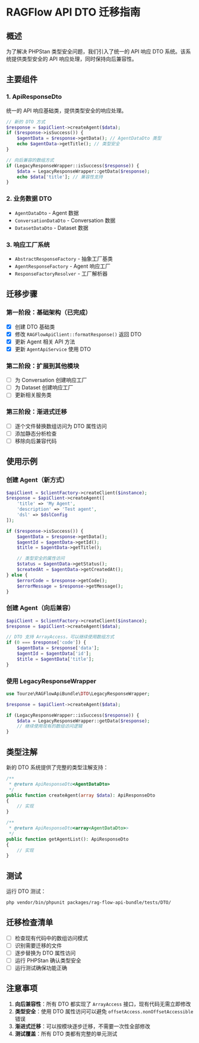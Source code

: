 # RAGFlow API DTO 迁移指南

## 概述

为了解决 PHPStan 类型安全问题，我们引入了统一的 API 响应 DTO 系统。该系统提供类型安全的 API 响应处理，同时保持向后兼容性。

## 主要组件

### 1. ApiResponseDto<T>
统一的 API 响应基础类，提供类型安全的响应处理。

```php
// 新的 DTO 方式
$response = $apiClient->createAgent($data);
if ($response->isSuccess()) {
    $agentData = $response->getData(); // AgentDataDto 类型
    echo $agentData->getTitle(); // 类型安全
}

// 向后兼容的数组方式
if (LegacyResponseWrapper::isSuccess($response)) {
    $data = LegacyResponseWrapper::getData($response);
    echo $data['title']; // 兼容性支持
}
```

### 2. 业务数据 DTO
- `AgentDataDto` - Agent 数据
- `ConversationDataDto` - Conversation 数据
- `DatasetDataDto` - Dataset 数据

### 3. 响应工厂系统
- `AbstractResponseFactory` - 抽象工厂基类
- `AgentResponseFactory` - Agent 响应工厂
- `ResponseFactoryResolver` - 工厂解析器

## 迁移步骤

### 第一阶段：基础架构（已完成）
- [x] 创建 DTO 基础类
- [x] 修改 `RAGFlowApiClient::formatResponse()` 返回 DTO
- [x] 更新 Agent 相关 API 方法
- [x] 更新 `AgentApiService` 使用 DTO

### 第二阶段：扩展到其他模块
- [ ] 为 Conversation 创建响应工厂
- [ ] 为 Dataset 创建响应工厂
- [ ] 更新相关服务类

### 第三阶段：渐进式迁移
- [ ] 逐个文件替换数组访问为 DTO 属性访问
- [ ] 添加静态分析检查
- [ ] 移除向后兼容代码

## 使用示例

### 创建 Agent（新方式）
```php
$apiClient = $clientFactory->createClient($instance);
$response = $apiClient->createAgent([
    'title' => 'My Agent',
    'description' => 'Test agent',
    'dsl' => $dslConfig
]);

if ($response->isSuccess()) {
    $agentData = $response->getData();
    $agentId = $agentData->getId();
    $title = $agentData->getTitle();

    // 类型安全的属性访问
    $status = $agentData->getStatus();
    $createdAt = $agentData->getCreatedAt();
} else {
    $errorCode = $response->getCode();
    $errorMessage = $response->getMessage();
}
```

### 创建 Agent（向后兼容）
```php
$apiClient = $clientFactory->createClient($instance);
$response = $apiClient->createAgent($data);

// DTO 支持 ArrayAccess，可以继续使用数组方式
if (0 === $response['code']) {
    $agentData = $response['data'];
    $agentId = $agentData['id'];
    $title = $agentData['title'];
}
```

### 使用 LegacyResponseWrapper
```php
use Tourze\RAGFlowApiBundle\DTO\LegacyResponseWrapper;

$response = $apiClient->createAgent($data);

if (LegacyResponseWrapper::isSuccess($response)) {
    $data = LegacyResponseWrapper::getData($response);
    // 继续使用现有的数组访问逻辑
}
```

## 类型注解

新的 DTO 系统提供了完整的类型注解支持：

```php
/**
 * @return ApiResponseDto<AgentDataDto>
 */
public function createAgent(array $data): ApiResponseDto
{
    // 实现
}

/**
 * @return ApiResponseDto<array<AgentDataDto>>
 */
public function getAgentList(): ApiResponseDto
{
    // 实现
}
```

## 测试

运行 DTO 测试：
```bash
php vendor/bin/phpunit packages/rag-flow-api-bundle/tests/DTO/
```

## 迁移检查清单

- [ ] 检查现有代码中的数组访问模式
- [ ] 识别需要迁移的文件
- [ ] 逐步替换为 DTO 属性访问
- [ ] 运行 PHPStan 确认类型安全
- [ ] 运行测试确保功能正确

## 注意事项

1. **向后兼容性**：所有 DTO 都实现了 `ArrayAccess` 接口，现有代码无需立即修改
2. **类型安全**：使用 DTO 属性访问可以避免 `offsetAccess.nonOffsetAccessible` 错误
3. **渐进式迁移**：可以按模块逐步迁移，不需要一次性全部修改
4. **测试覆盖**：所有 DTO 类都有完整的单元测试